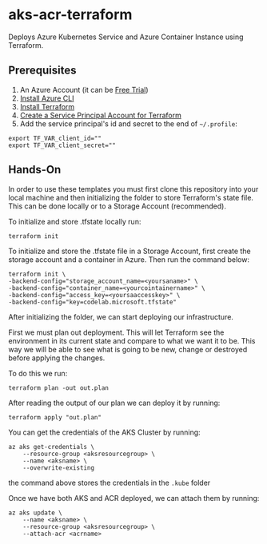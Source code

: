# aks-acr-terraform
Deploys Azure Kubernetes Service and Azure Container Instance using Terraform.

## Prerequisites

1. An Azure Account (it can be [Free Trial](https://azure.microsoft.com/en-us/free/))
2. [Install Azure CLI](https://docs.microsoft.com/pt-pt/cli/azure/install-azure-cli-apt?view=azure-cli-latest)
3. [Install Terraform](https://learn.hashicorp.com/terraform/getting-started/install.html)
4. [Create a Service Principal Account for Terraform](https://www.terraform.io/docs/providers/azurerm/guides/service_principal_client_secret.html)
5. Add the service principal's id and secret to the end of `~/.profile`:
```
export TF_VAR_client_id=""
export TF_VAR_client_secret=""
```

## Hands-On

In order to use these templates you must first clone this repository into your local machine and then initializing the folder to store Terraform's state file. This can be done locally or to a Storage Account (recommended).

To initialize and store .tfstate locally run:

`terraform init`

To initialize and store the .tfstate file in a Storage Account, first create the storage account and a container in Azure. Then run the command below:

```
terraform init \ 
-backend-config="storage_account_name=<yoursaname>" \
-backend-config="container_name=<yourcointainername>" \ 
-backend-config="access_key=<yoursaaccesskey>" \ 
-backend-config="key=codelab.microsoft.tfstate"
```
After initializing the folder, we can start deploying our infrastructure. 

First we must plan out deployment. This will let Terraform see the environment in its current state and compare to what we want it to be. This way we will be able to see what is going to be new, change or destroyed before applying the changes.

To do this we run:

`terraform plan -out out.plan`

After reading the output of our plan we can deploy it by running:

`terraform apply "out.plan"`

You can get the credentials of the AKS Cluster by running:

```
az aks get-credentials \
    --resource-group <aksresourcegroup> \
    --name <aksname> \
    --overwrite-existing
```

the command above stores the credentials in the `.kube` folder

Once we have both AKS and ACR deployed, we can attach them by running:

```
az aks update \
    --name <aksname> \
    --resource-group <aksresourcegroup> \
    --attach-acr <acrname>
```